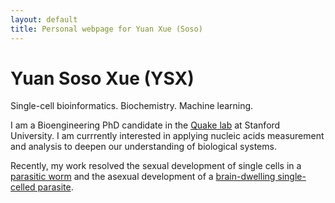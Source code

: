 ```yaml
---
layout: default
title: Personal webpage for Yuan Xue (Soso)
---
```


<h1>Yuan Soso Xue (YSX)</h1>


<subtitle>Single-cell bioinformatics. Biochemistry. Machine learning.</subtitle>


I am a Bioengineering PhD candidate in the [Quake lab](https://quakelab.stanford.edu/) at Stanford University. I am currrently interested in applying nucleic acids measurement and analysis to deepen our understanding of biological systems.

Recently, my work resolved the sexual development of single cells in a [parasitic worm](https://www.biorxiv.org/content/10.1101/364166v1) and the asexual development of a [brain-dwelling single-celled parasite](https://www.biorxiv.org/content/10.1101/656165v1.article-metrics).

